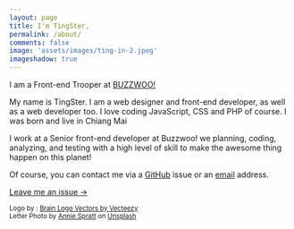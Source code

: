 ```yaml
---
layout: page
title: I'm TingSter,
permalink: /about/
comments: false
image: 'assets/images/ting-in-2.jpeg'
imageshadow: true
---
```


I am a Front-end Trooper at [BUZZWOO!](https://buzzwoo.de)

My name is TingSter. I am a web designer and front-end developer, as well as a web developer too. I love coding JavaScript, CSS and PHP of course. I was born and live in Chiang Mai

I work at a Senior front-end developer at Buzzwoo! we planning, coding, analyzing, and testing with a high level of skill to make the awesome thing happen on this planet!

Of course, you can contact me via a [GitHub](https://github.com/ichaiwut/ichaiwut.github.io/issues) issue or an [email](mailto:ichaiwut.s@gmail.com) address.

<a target="_blank" href="https://github.com/ichaiwut/ichaiwut.github.io/issues" class="btn btn-dark"> Leave me an issue &rarr;</a>

<small>
    Logo by : <a href="https://www.vecteezy.com/free-vector/brain-logo">Brain Logo Vectors by Vecteezy</a><br />
    Letter Photo by <a href="https://unsplash.com/@anniespratt?utm_source=unsplash&utm_medium=referral&utm_content=creditCopyText">Annie Spratt</a> on <a href="https://unsplash.com/s/photos/joker-letter?utm_source=unsplash&utm_medium=referral&utm_content=creditCopyText">Unsplash</a>
</small>
